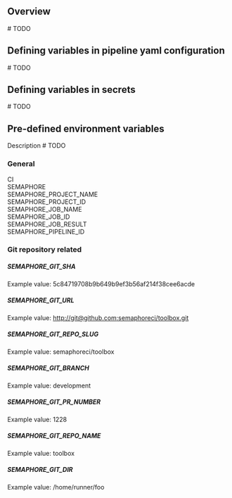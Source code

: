 ## Overview

\# TODO

## Defining variables in pipeline yaml configuration

\# TODO

## Defining variables in secrets

\# TODO

## Pre-defined environment variables

Description # TODO

### General

<div>
CI
</div>

<div>
SEMAPHORE
</div>

<div>
<div>
SEMAPHORE_PROJECT_NAME
</div>
<div>
SEMAPHORE_PROJECT_ID
</div>
<div>
SEMAPHORE_JOB_NAME
</div>
<div>
SEMAPHORE_JOB_ID
</div>
<div>
SEMAPHORE_JOB_RESULT
</div>
<div>
SEMAPHORE_PIPELINE_ID
</div>
</div>

### Git repository related

##### SEMAPHORE\_GIT\_SHA

<div>
Example value: 5c84719708b9b649b9ef3b56af214f38cee6acde
</div>

##### SEMAPHORE\_GIT\_URL

Example value: [http://git@github.com:semaphoreci/toolbox.git][1]

##### SEMAPHORE\_GIT\_REPO\_SLUG

Example value: semaphoreci/toolbox

##### SEMAPHORE\_GIT\_BRANCH

<div>
Example value: development
</div>

##### SEMAPHORE\_GIT\_PR\_NUMBER

<div>
Example value: 1228
</div>

##### SEMAPHORE\_GIT\_REPO\_NAME

<div>
Example value: toolbox
</div>

##### SEMAPHORE\_GIT\_DIR

<div>
Example value: /home/runner/foo
</div>



[1]: http://git@github.com:semaphoreci/toolbox.git
